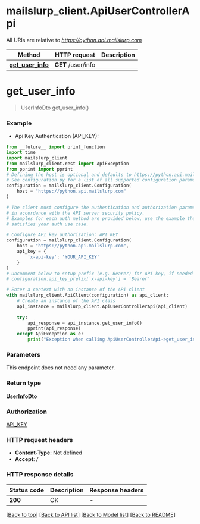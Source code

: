 # mailslurp_client.ApiUserControllerApi

All URIs are relative to *https://python.api.mailslurp.com*

Method | HTTP request | Description
------------- | ------------- | -------------
[**get_user_info**](ApiUserControllerApi#get_user_info) | **GET** /user/info | 


# **get_user_info**
> UserInfoDto get_user_info()



### Example

* Api Key Authentication (API_KEY):
```python
from __future__ import print_function
import time
import mailslurp_client
from mailslurp_client.rest import ApiException
from pprint import pprint
# Defining the host is optional and defaults to https://python.api.mailslurp.com
# See configuration.py for a list of all supported configuration parameters.
configuration = mailslurp_client.Configuration(
    host = "https://python.api.mailslurp.com"
)

# The client must configure the authentication and authorization parameters
# in accordance with the API server security policy.
# Examples for each auth method are provided below, use the example that
# satisfies your auth use case.

# Configure API key authorization: API_KEY
configuration = mailslurp_client.Configuration(
    host = "https://python.api.mailslurp.com",
    api_key = {
        'x-api-key': 'YOUR_API_KEY'
    }
)
# Uncomment below to setup prefix (e.g. Bearer) for API key, if needed
# configuration.api_key_prefix['x-api-key'] = 'Bearer'

# Enter a context with an instance of the API client
with mailslurp_client.ApiClient(configuration) as api_client:
    # Create an instance of the API class
    api_instance = mailslurp_client.ApiUserControllerApi(api_client)
    
    try:
        api_response = api_instance.get_user_info()
        pprint(api_response)
    except ApiException as e:
        print("Exception when calling ApiUserControllerApi->get_user_info: %s\n" % e)
```

### Parameters
This endpoint does not need any parameter.

### Return type

[**UserInfoDto**](UserInfoDto)

### Authorization

[API_KEY](../README#API_KEY)

### HTTP request headers

 - **Content-Type**: Not defined
 - **Accept**: */*

### HTTP response details
| Status code | Description | Response headers |
|-------------|-------------|------------------|
**200** | OK |  -  |

[[Back to top]](#) [[Back to API list]](../README#documentation-for-api-endpoints) [[Back to Model list]](../README#documentation-for-models) [[Back to README]](../README)


